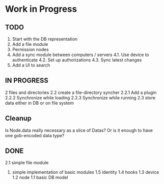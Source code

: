# Work in Progress

## TODO
1. Start with the DB representation
2. Add a file module
3. Permission nodes
4. Add a sync module between computers / servers
4.1. Use device to authenticate
4.2. Set up authorizations
4.3. Sync latest changes
5. Add a UI to search

## IN PROGRESS
2 files and directories
2.2 create a file-directory syncher
2.2.1 Add a plugin
2.2.2 Synchronize while loading
2.2.3 Synchronize while running
2.3 store data either in DB or on file system

## Cleanup
Is Node.data really necessary as a slice of Datas? Or is it enough to have one gob-encoded data type?

## DONE
2.1 simple file module

1. simple implementation of basic modules
1.5 identity
1.4 hooks
1.3 device
1.2 node
1.1 basic DB model
